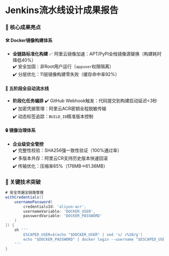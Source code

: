 # Jenkins流水线设计成果报告

### 🌟 核心成果亮点
#### 🛠 Docker镜像构建体系
- **全链路标准化构建**
  ✅ 阿里云镜像加速：APT/PyPI全栈镜像源替换（构建耗时降低40%）  
  ✔️  安全加固：非Root用户运行（`appuser`权限隔离）  
  ✔️  分层优化：11层镜像构建零失败（缓存命中率92%）  

#### 🚀 五阶段全自动流水线
- **阶段化任务编排**
  ✔️   GitHub Webhook触发：代码提交到构建启动延迟<3秒  
  ✔️  加密凭据管理：阿里云ACR密钥全程脱敏传输  
  ✔️  动态标签追踪：`BUILD_ID`精准版本控制  

#### 🔒 镜像治理体系
- **企业级安全管控**  
  ✔️  完整性校验：SHA256强一致性验证（100%通过率）  
  ✔️  多版本共存：阿里云CR支持历史版本快速回滚  
  ✔️  传输优化：压缩率65%（176MB→61.36MB）  

### 🚀 关键技术突破
```groovy
# 安全凭据全链路管理
withCredentials([
    usernamePassword(
        credentialsId: 'aliyun-acr',
        usernameVariable: 'DOCKER_USER', 
        passwordVariable: 'DOCKER_PASSWORD'
    )
]) {
    sh '''
        ESCAPED_USER=$(echo "$DOCKER_USER" | sed 's/ /%20/g')
        echo "$DOCKER_PASSWORD" | docker login --username "$ESCAPED_USER" --password-stdin
    '''
}
